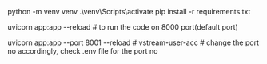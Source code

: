python -m venv venv
.\venv\Scripts\activate 
pip install -r requirements.txt

uvicorn app:app --reload 
    # to run the code on 8000 port(default port)

uvicorn app:app --port 8001 --reload # vstream-user-acc
    # change the port no accordingly, check .env file for the port no